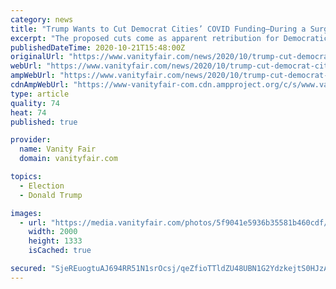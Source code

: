 ```yaml
---
category: news
title: "Trump Wants to Cut Democrat Cities’ COVID Funding—During a Surge In Cases"
excerpt: "The proposed cuts come as apparent retribution for Democratic mayors not “dominating” their citizens protesting this summer."
publishedDateTime: 2020-10-21T15:48:00Z
originalUrl: "https://www.vanityfair.com/news/2020/10/trump-cut-democrat-cities-covid-funding-surge-in-cases"
webUrl: "https://www.vanityfair.com/news/2020/10/trump-cut-democrat-cities-covid-funding-surge-in-cases"
ampWebUrl: "https://www.vanityfair.com/news/2020/10/trump-cut-democrat-cities-covid-funding-surge-in-cases/amp"
cdnAmpWebUrl: "https://www-vanityfair-com.cdn.ampproject.org/c/s/www.vanityfair.com/news/2020/10/trump-cut-democrat-cities-covid-funding-surge-in-cases/amp"
type: article
quality: 74
heat: 74
published: true

provider:
  name: Vanity Fair
  domain: vanityfair.com

topics:
  - Election
  - Donald Trump

images:
  - url: "https://media.vanityfair.com/photos/5f9041e5936b35581b460cdf/master/pass/Trump10.21.jpg"
    width: 2000
    height: 1333
    isCached: true

secured: "SjeREuogtuAJ694RR51N1srOcsj/qeZfioTTldZU48UBN1G2YdzkejtS0HJzAyWFqZ4JyEAwUls0JCGJ+UG8nNiaX3sqe+SFLOzFgmKQrwTE5TW+Qe2mLx1M0jLYJG3CmRTBT5Rpxue+doFrGPpFf/BGmSl19k2IksD4UX0g0b5iJNs3znP1YDvNUxVYJ1nx3iSTIVr86bAASoLXX93MlUdKBmtld5m6uIsRXAINX9tnJCLfR2fGZYyvZUkEmizP4peNbreVBdzinoclzL3fAmrYPpNpsA7jQdMKwhN3cGfoHpmRm61VnrXiSUNoW3IyyPm9HNjt1ETfl/S/cMoDA8lHvNEKAaBxeThdpKEtbuM=;snUm8V/RlcH4wKYy7dl36g=="
---
```


